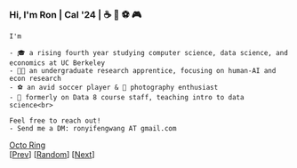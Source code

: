 ### Hi, I'm Ron | Cal '24 | :coffee: :bubble_tea: :soccer: :video_game:
```
I'm 

- 🎓 a rising fourth year studying computer science, data science, and economics at UC Berkeley
- 👨‍💻 an undergraduate research apprentice, focusing on human-AI and econ research
- ⚽ an avid soccer player & 📸 photography enthusiast
- 🍎 formerly on Data 8 course staff, teaching intro to data science<br>

Feel free to reach out!
- Send me a DM: ronyifengwang AT gmail.com
```
<!-- [![GitHub Stats](https://github-readme-stats-eta-five-94.vercel.app/api?username=ronyw7&theme=calm)](https://github.com/anuraghazra/github-readme-stats) -->
<!-- [![Top Langs](https://github-readme-stats-eta-five-94.vercel.app/api/top-langs/?username=ronyw7)](https://github.com/anuraghazra/github-readme-stats) -->
<!-- [![trophy](https://github-profile-trophy.vercel.app/?username=ronyw7)](https://github.com/ryo-ma/github-profile-trophy) -->




<a href="https://octo-ring.com/">Octo Ring</a> </br> [<a href="https://octo-ring.com/p/ronyw7/prev">Prev</a>] 
[<a href="https://octo-ring.com/p/ronyw7/random">Random</a>]
[<a href="https://octo-ring.com/p/ronyw7/next">Next</a>]


